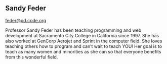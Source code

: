 ## Sandy Feder

[feder@pd.code.org](mailto:feder@pd.code.org)

Professor Sandy Feder has been teaching programming and web development at Sacramento City College in California since 1997. She has also worked at GenCorp Aerojet and Sprint in the computer field. She loves teaching others how to program and can’t wait to teach YOU! Her goal is to teach as many women and minorities as she can so that everyone benefits from this wonderful field.